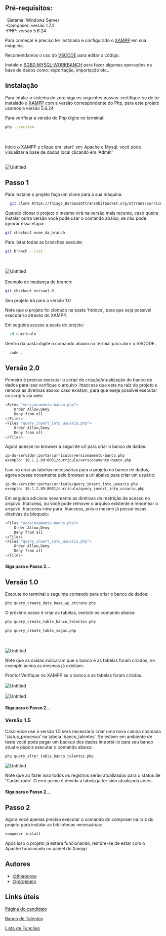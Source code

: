 ## Pré-requisitos:

-Sistema: Windows Server<br>
-Composer: versão 1.7.2<br>
-PHP: versão 5.6.24<br>

Para começar é preciso ter instalado e configurado o [XAMPP](https://www.youtube.com/watch?v=FkuKKtBUK_I) em sua máquina. 

Recomendamos o uso do [VSCODE](https://code.visualstudio.com/) para editar o código.

Instale o [SGBD MYSQL-WORKBANCH](https://www.youtube.com/watch?v=aian0uwqtgE) para fazer algumas operações na base de dados como: exportação, importação etc...


## Instalação
Para intalar o sistema do zero siga os seguintes passos: certifique-se de ter instalado o [XAMPP](https://www.apachefriends.org/blog/new_xampp_20221001.html) com a versão correspondente do Php, para este projeto usamos a versão 5.6.24

Para verificar a versão do Php digite no terminal:

```bash
php --version
```

<br><br>
Inicie o XAMPP e clique em 'start' em: Apache e Mysql, você pode visualizar a base de dados local clicando em 'Admin'
<br><br>

![Untitled](./imagens/xampp.png)

## Passo 1

Para instalar o projeto faça um clone para a sua máquina.

```bash
  git clone https://Thiago_BarbosaOttrans@bitbucket.org/ottrans/curriculo.git
```


Quando clonar o projeto o mesmo virá na versão mais recente, caso queira instalar outra versão você pode usar o comando abaixo, se não pode ignorar essa etapa:

```bash
git checkout nome_da_branch
```

Para listar todas as branches execute:
```bash
git branch --list
```
<br><br>
![Untitled](./imagens/branch.png)
<br><br>
Exemplo de mudança de branch:
```bash
git checkout versao1.0
```

Seu projeto irá para a versão 1.0

Note que o projeto foi clonado na pasta 'htdocs', para que seja possível executá-lo através do XAMPP.

Em seguida acesse a pasta do projeto:
```bash
  cd curriculo
```

Dentro da pasta digite o comando abaixo no termial para abrir o VSCODE:
```bash
  code .
```

## Versão 2.0

Primeiro é preciso executar o script de criação/atualização do banco de dados para isso verifique o arquivo .htaccess que esta na raiz do projeto e remova as diretivas abaixo caso existam, para que eseja possivel executar os scripts via web:

```bash
<Files "versionamento-banco.php">
    Order Allow,Deny
    Deny from all
</Files>
<Files "query_insert_into_usuario.php">
    Order Allow,Deny
    Deny from all
</Files>

```

Agora acesse no browser a seguinte url para criar o banco de dados:
```bash
ip-do-servidor:porta/curriculo/versionamento-banco.php
exemplo: 10.1.2.89:8081/curriculo/versionamento-banco.php
```

Isso irá criar as tabelas necessárias para o projeto no banco de dados, agora acesse novamente pelo browser a url abaixo para criar um usuário:

```bash
ip-do-servidor:porta/curriculo/query_insert_into_usuario.php
exemplo: 10.1.2.89:8081/curriculo/query_insert_into_usuario.php
```

Em seguida adicione novamente as diretivas de restrição de acesso no arquivo .htaccess, ou você pode remover o arquivo existente e renomear o arquivo .htaccess-new para .htaccess, pois o mesmo já possui essas diretivas de bloqueio:

```bash
<Files "versionamento-banco.php">
    Order Allow,Deny
    Deny from all
</Files>
<Files "query_insert_into_usuario.php">
    Order Allow,Deny
    Deny from all
</Files>
```
#### Siga para o Passo 2...

## Versão 1.0

Execute no terminal o seguinte comando para criar o banco de dados:
```bash
php query_create_data_base_wp_ottrans.php
```

O próximo passo é criar as tabelas, exetute os comando abaixo:
```bash
php query_create_table_banco_talentos.php
```
```bash
php query_create_table_vagas.php
```
<br><br>
![Untitled](./imagens/querys.png)

Note que as saídas indicaram que o banco e as tabelas foram criados, no exemplo acima as mesmas já existiam.

Pronto! Verifique no XAMPP se o banco e as tabelas foram criadas.
<br><br>
![Untitled](./imagens/banco-talentos.png)
<br><br>
![Untitled](./imagens/vagas.png)

#### Siga para o Passo 2...

### Versão 1.5
Caso voce use a versão 1.5 será necessário criar uma nova coluna chamada 'status_processo' na tabela 'banco_talentos'. Se estiver em ambiente de teste você pode pegar um backup dos dados importá-lo para seu banco atual e depois executar o comando abaixo:

```bash
php query_alter_table_banco_talentos.php
```

![Untitled](./imagens/alter-table.png)

Note que ao fazer isso todos os registros serão atualizados para o status de 'Cadastrado'. O erro acima é devido a tabela ja ter sido atualizada antes.

#### Siga para o Passo 2...

## Passo 2
Agora você apenas precisa executar o comando do composer na raiz do projeto para instalar as bibliotecas necessárias:

```bash
composer install
```
Após isso o projeto já estará funcionando, lembre-se de estar com o Apache funcionado no painel do Xampp
## Autores

- [@thiagoexe](https://github.com/ThiagoEXE)
- [@jorgenery](https://github.com/jorgenery)


## Links úteis 
[Página do candidato](http://10.1.2.81:8070/curriculo/)

[Banco de Talentos](http://10.1.2.81:8070/curriculo/bancotalentos/)

[Lista de Funções](http://10.1.2.81:8070/curriculo/bancotalentos/lista-de-funcoes.php)



